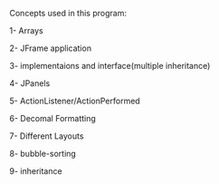 Concepts used in this program:

1- Arrays

2- JFrame application

3- implementaions and interface(multiple inheritance)

4- JPanels

5- ActionListener/ActionPerformed

6- Decomal Formatting

7- Different Layouts

8- bubble-sorting

9- inheritance
